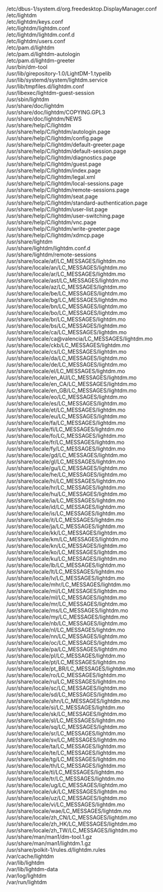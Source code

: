 /etc/dbus-1/system.d/org.freedesktop.DisplayManager.conf  
/etc/lightdm  
/etc/lightdm/keys.conf  
/etc/lightdm/lightdm.conf  
/etc/lightdm/lightdm.conf.d  
/etc/lightdm/users.conf  
/etc/pam.d/lightdm  
/etc/pam.d/lightdm-autologin  
/etc/pam.d/lightdm-greeter  
/usr/bin/dm-tool  
/usr/lib/girepository-1.0/LightDM-1.typelib  
/usr/lib/systemd/system/lightdm.service  
/usr/lib/tmpfiles.d/lightdm.conf  
/usr/libexec/lightdm-guest-session  
/usr/sbin/lightdm  
/usr/share/doc/lightdm  
/usr/share/doc/lightdm/COPYING.GPL3  
/usr/share/doc/lightdm/NEWS  
/usr/share/help/C/lightdm  
/usr/share/help/C/lightdm/autologin.page  
/usr/share/help/C/lightdm/config.page  
/usr/share/help/C/lightdm/default-greeter.page  
/usr/share/help/C/lightdm/default-session.page  
/usr/share/help/C/lightdm/diagnostics.page  
/usr/share/help/C/lightdm/guest.page  
/usr/share/help/C/lightdm/index.page  
/usr/share/help/C/lightdm/legal.xml  
/usr/share/help/C/lightdm/local-sessions.page  
/usr/share/help/C/lightdm/remote-sessions.page  
/usr/share/help/C/lightdm/seat.page  
/usr/share/help/C/lightdm/standard-authentication.page  
/usr/share/help/C/lightdm/user-list.page  
/usr/share/help/C/lightdm/user-switching.page  
/usr/share/help/C/lightdm/vnc.page  
/usr/share/help/C/lightdm/write-greeter.page  
/usr/share/help/C/lightdm/xdmcp.page  
/usr/share/lightdm  
/usr/share/lightdm/lightdm.conf.d  
/usr/share/lightdm/remote-sessions  
/usr/share/locale/af/LC\_MESSAGES/lightdm.mo  
/usr/share/locale/an/LC\_MESSAGES/lightdm.mo  
/usr/share/locale/ar/LC\_MESSAGES/lightdm.mo  
/usr/share/locale/ast/LC\_MESSAGES/lightdm.mo  
/usr/share/locale/az/LC\_MESSAGES/lightdm.mo  
/usr/share/locale/be/LC\_MESSAGES/lightdm.mo  
/usr/share/locale/bg/LC\_MESSAGES/lightdm.mo  
/usr/share/locale/bn/LC\_MESSAGES/lightdm.mo  
/usr/share/locale/bo/LC\_MESSAGES/lightdm.mo  
/usr/share/locale/br/LC\_MESSAGES/lightdm.mo  
/usr/share/locale/bs/LC\_MESSAGES/lightdm.mo  
/usr/share/locale/ca/LC\_MESSAGES/lightdm.mo  
/usr/share/locale/ca@valencia/LC\_MESSAGES/lightdm.mo  
/usr/share/locale/ckb/LC\_MESSAGES/lightdm.mo  
/usr/share/locale/cs/LC\_MESSAGES/lightdm.mo  
/usr/share/locale/da/LC\_MESSAGES/lightdm.mo  
/usr/share/locale/de/LC\_MESSAGES/lightdm.mo  
/usr/share/locale/el/LC\_MESSAGES/lightdm.mo  
/usr/share/locale/en\_AU/LC\_MESSAGES/lightdm.mo  
/usr/share/locale/en\_CA/LC\_MESSAGES/lightdm.mo  
/usr/share/locale/en\_GB/LC\_MESSAGES/lightdm.mo  
/usr/share/locale/eo/LC\_MESSAGES/lightdm.mo  
/usr/share/locale/es/LC\_MESSAGES/lightdm.mo  
/usr/share/locale/et/LC\_MESSAGES/lightdm.mo  
/usr/share/locale/eu/LC\_MESSAGES/lightdm.mo  
/usr/share/locale/fa/LC\_MESSAGES/lightdm.mo  
/usr/share/locale/fi/LC\_MESSAGES/lightdm.mo  
/usr/share/locale/fo/LC\_MESSAGES/lightdm.mo  
/usr/share/locale/fr/LC\_MESSAGES/lightdm.mo  
/usr/share/locale/fy/LC\_MESSAGES/lightdm.mo  
/usr/share/locale/gd/LC\_MESSAGES/lightdm.mo  
/usr/share/locale/gl/LC\_MESSAGES/lightdm.mo  
/usr/share/locale/gu/LC\_MESSAGES/lightdm.mo  
/usr/share/locale/he/LC\_MESSAGES/lightdm.mo  
/usr/share/locale/hi/LC\_MESSAGES/lightdm.mo  
/usr/share/locale/hr/LC\_MESSAGES/lightdm.mo  
/usr/share/locale/hu/LC\_MESSAGES/lightdm.mo  
/usr/share/locale/ia/LC\_MESSAGES/lightdm.mo  
/usr/share/locale/id/LC\_MESSAGES/lightdm.mo  
/usr/share/locale/is/LC\_MESSAGES/lightdm.mo  
/usr/share/locale/it/LC\_MESSAGES/lightdm.mo  
/usr/share/locale/ja/LC\_MESSAGES/lightdm.mo  
/usr/share/locale/kk/LC\_MESSAGES/lightdm.mo  
/usr/share/locale/km/LC\_MESSAGES/lightdm.mo  
/usr/share/locale/kn/LC\_MESSAGES/lightdm.mo  
/usr/share/locale/ko/LC\_MESSAGES/lightdm.mo  
/usr/share/locale/ku/LC\_MESSAGES/lightdm.mo  
/usr/share/locale/lb/LC\_MESSAGES/lightdm.mo  
/usr/share/locale/lt/LC\_MESSAGES/lightdm.mo  
/usr/share/locale/lv/LC\_MESSAGES/lightdm.mo  
/usr/share/locale/mhr/LC\_MESSAGES/lightdm.mo  
/usr/share/locale/mi/LC\_MESSAGES/lightdm.mo  
/usr/share/locale/ml/LC\_MESSAGES/lightdm.mo  
/usr/share/locale/mr/LC\_MESSAGES/lightdm.mo  
/usr/share/locale/ms/LC\_MESSAGES/lightdm.mo  
/usr/share/locale/my/LC\_MESSAGES/lightdm.mo  
/usr/share/locale/nb/LC\_MESSAGES/lightdm.mo  
/usr/share/locale/nl/LC\_MESSAGES/lightdm.mo  
/usr/share/locale/nn/LC\_MESSAGES/lightdm.mo  
/usr/share/locale/oc/LC\_MESSAGES/lightdm.mo  
/usr/share/locale/pa/LC\_MESSAGES/lightdm.mo  
/usr/share/locale/pl/LC\_MESSAGES/lightdm.mo  
/usr/share/locale/pt/LC\_MESSAGES/lightdm.mo  
/usr/share/locale/pt\_BR/LC\_MESSAGES/lightdm.mo  
/usr/share/locale/ro/LC\_MESSAGES/lightdm.mo  
/usr/share/locale/ru/LC\_MESSAGES/lightdm.mo  
/usr/share/locale/sc/LC\_MESSAGES/lightdm.mo  
/usr/share/locale/sd/LC\_MESSAGES/lightdm.mo  
/usr/share/locale/shn/LC\_MESSAGES/lightdm.mo  
/usr/share/locale/si/LC\_MESSAGES/lightdm.mo  
/usr/share/locale/sk/LC\_MESSAGES/lightdm.mo  
/usr/share/locale/sl/LC\_MESSAGES/lightdm.mo  
/usr/share/locale/sq/LC\_MESSAGES/lightdm.mo  
/usr/share/locale/sr/LC\_MESSAGES/lightdm.mo  
/usr/share/locale/sv/LC\_MESSAGES/lightdm.mo  
/usr/share/locale/ta/LC\_MESSAGES/lightdm.mo  
/usr/share/locale/te/LC\_MESSAGES/lightdm.mo  
/usr/share/locale/tg/LC\_MESSAGES/lightdm.mo  
/usr/share/locale/th/LC\_MESSAGES/lightdm.mo  
/usr/share/locale/tl/LC\_MESSAGES/lightdm.mo  
/usr/share/locale/tr/LC\_MESSAGES/lightdm.mo  
/usr/share/locale/ug/LC\_MESSAGES/lightdm.mo  
/usr/share/locale/uk/LC\_MESSAGES/lightdm.mo  
/usr/share/locale/uz/LC\_MESSAGES/lightdm.mo  
/usr/share/locale/vi/LC\_MESSAGES/lightdm.mo  
/usr/share/locale/wae/LC\_MESSAGES/lightdm.mo  
/usr/share/locale/zh\_CN/LC\_MESSAGES/lightdm.mo  
/usr/share/locale/zh\_HK/LC\_MESSAGES/lightdm.mo  
/usr/share/locale/zh\_TW/LC\_MESSAGES/lightdm.mo  
/usr/share/man/man1/dm-tool.1.gz  
/usr/share/man/man1/lightdm.1.gz  
/usr/share/polkit-1/rules.d/lightdm.rules  
/var/cache/lightdm  
/var/lib/lightdm  
/var/lib/lightdm-data  
/var/log/lightdm  
/var/run/lightdm  
